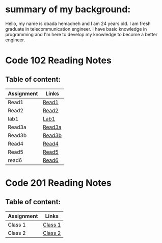 # summary of my background:

Hello, my name is obada hemadneh and I am 24 years old. I am fresh graduate in telecommunication engineer. I have basic knowledge in programming and I'm here to develop my knowledge to become a better engineer.


# Code 102 Reading Notes

## Table of content:

Assignment | Links
---------- |  ----------
Read1      |  [Read1](read1.md) 
Read2      |  [Read2](read2.md)
lab1       |  [Lab1](lab1.md)
Read3a      |  [Read3a](read3a.md)
Read3b     |  [Read3b](read3b)
Read4     |  [Read4](read4.md) 
Read5      | [Read5](read5.md)
read6      | [Read6](read6.md)



# Code 201 Reading Notes

## Table of content:

Assignment | Links
---------- | ----------
Class 1    | [Class 1](class01.md)
Class 2    | [Class 2](class02.md)

 
